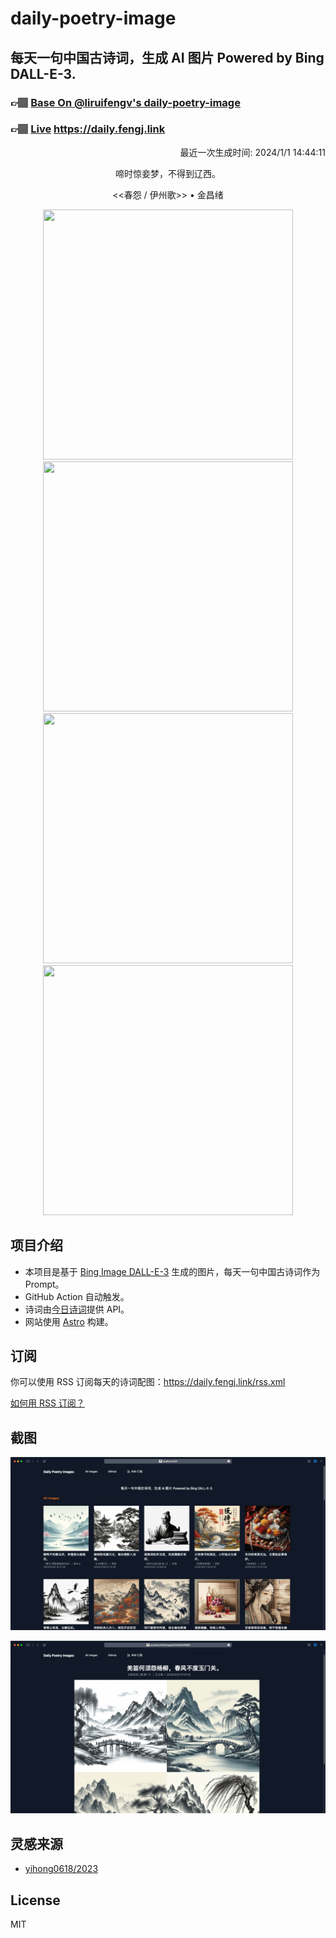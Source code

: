 
# daily-poetry-image

## 每天一句中国古诗词，生成 AI 图片 Powered by Bing DALL-E-3.

### 👉🏽 [Base On @liruifengv's daily-poetry-image](https://github.com/liruifengv/daily-poetry-image)

### 👉🏽 [Live](https://daily.fengj.link) https://daily.fengj.link

<p align="right">
  最近一次生成时间: 2024/1/1 14:44:11
</p>
<p align="center">
啼时惊妾梦，不得到辽西。
</p>
<p align="center">
<<春怨 / 伊州歌>> • 金昌绪
</p>
<p align="center">
<img src="https://tse1.mm.bing.net/th/id/OIG.F4hjvs.p1Bn6p9gUf5_x" height="400" width="400" />
<img src="https://tse1.mm.bing.net/th/id/OIG.Yd27qOh7hg.MmfCOWdXb" height="400" width="400" />
<img src="https://tse2.mm.bing.net/th/id/OIG.AamBveP6TsfLmz_DLs6Z" height="400" width="400" />
<img src="https://tse1.mm.bing.net/th/id/OIG.dZY5J2OT6J0uEHZqhGpJ" height="400" width="400" />
</p>

## 项目介绍

-   本项目是基于 [Bing Image DALL-E-3](https://www.bing.com/images/create) 生成的图片，每天一句中国古诗词作为 Prompt。
-   GitHub Action 自动触发。
-   诗词由[今日诗词](https://www.jinrishici.com/)提供 API。
-   网站使用 [Astro](https://astro.build) 构建。

## 订阅

你可以使用 RSS 订阅每天的诗词配图：https://daily.fengj.link/rss.xml

[如何用 RSS 订阅？](https://zhuanlan.zhihu.com/p/55026716)

## 截图

![图片列表](./screenshots/Snipaste_2023-12-28_21-00-26.png)

![图片详情](./screenshots/Snipaste_2023-12-28_21-00-53.png)

## 灵感来源

-   [yihong0618/2023](https://github.com/yihong0618/2023)

## License

MIT
